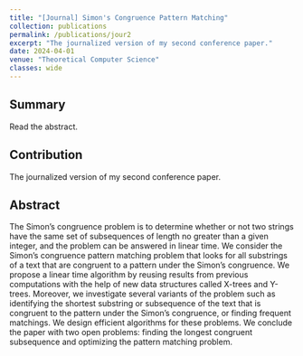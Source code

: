 ```yaml
---
title: "[Journal] Simon's Congruence Pattern Matching"
collection: publications
permalink: /publications/jour2
excerpt: "The journalized version of my second conference paper."
date: 2024-04-01
venue: "Theoretical Computer Science"
classes: wide
---
```

## Summary
Read the abstract.

## Contribution
The journalized version of my second conference paper.

## Abstract
The Simon’s congruence problem is to determine whether or not two strings have the same set of subsequences
of length no greater than a given integer, and the problem can be answered in linear time. We consider the
Simon’s congruence pattern matching problem that looks for all substrings of a text that are congruent to a
pattern under the Simon’s congruence. We propose a linear time algorithm by reusing results from previous
computations with the help of new data structures called X-trees and Y-trees. Moreover, we investigate
several variants of the problem such as identifying the shortest substring or subsequence of the text that is
congruent to the pattern under the Simon’s congruence, or finding frequent matchings. We design efficient
algorithms for these problems. We conclude the paper with two open problems: finding the longest congruent
subsequence and optimizing the pattern matching problem.
